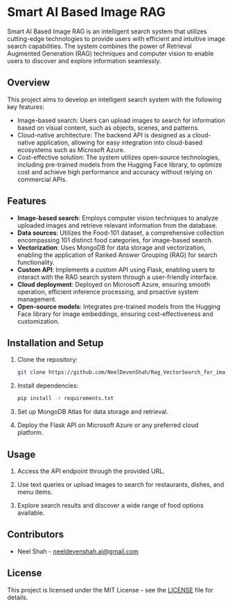 # Smart AI Based Image RAG

Smart AI Based Image RAG is an intelligent search system that utilizes cutting-edge technologies to provide users with efficient and intuitive image search capabilities. The system combines the power of Retrieval Augmented Generation (RAG) techniques and computer vision to enable users to discover and explore information seamlessly.

## Overview

This project aims to develop an intelligent search system with the following key features:

- Image-based search: Users can upload images to search for information based on visual content, such as objects, scenes, and patterns.
- Cloud-native architecture: The backend API is designed as a cloud-native application, allowing for easy integration into cloud-based ecosystems such as Microsoft Azure.
- Cost-effective solution: The system utilizes open-source technologies, including pre-trained models from the Hugging Face library, to optimize cost and achieve high performance and accuracy without relying on commercial APIs.

## Features

- **Image-based search**: Employs computer vision techniques to analyze uploaded images and retrieve relevant information from the database.
- **Data sources**: Utilizes the Food-101 dataset, a comprehensive collection encompassing 101 distinct food categories, for image-based search.
- **Vectorization**: Uses MongoDB for data storage and vectorization, enabling the application of Ranked Answer Grouping (RAG) for search functionality.
- **Custom API**: Implements a custom API using Flask, enabling users to interact with the RAG search system through a user-friendly interface.
- **Cloud deployment**: Deployed on Microsoft Azure, ensuring smooth operation, efficient inference processing, and proactive system management.
- **Open-source models**: Integrates pre-trained models from the Hugging Face library for image embeddings, ensuring cost-effectiveness and customization.

## Installation and Setup

1. Clone the repository:

   ```bash
   git clone https://github.com/NeelDevenShah/Rag_VectorSearch_for_images.git

   ```

2. Install dependencies:

   ```bash
   pip install -r requirements.txt

   ```

3. Set up MongoDB Atlas for data storage and retrieval.

4. Deploy the Flask API on Microsoft Azure or any preferred cloud platform.

## Usage

1. Access the API endpoint through the provided URL.

2. Use text queries or upload images to search for restaurants, dishes, and menu items.

3. Explore search results and discover a wide range of food options available.

## Contributors

- Neel Shah - neeldevenshah.ai@gmail.com

## License

This project is licensed under the MIT License - see the [LICENSE](LICENSE) file for details.
